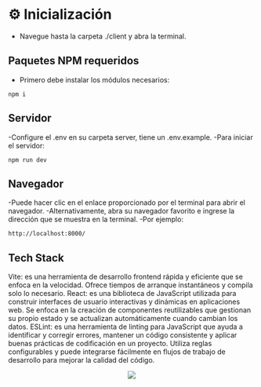 # ⚙ Inicialización

- Navegue hasta la carpeta ./client y abra la terminal.

## Paquetes NPM requeridos

- Primero debe instalar los módulos necesarios:

```
npm i
```

## Servidor

-Configure el .env en su carpeta server, tiene un .env.example.
-Para iniciar el servidor:

```
npm run dev
```

## Navegador

-Puede hacer clic en el enlace proporcionado por el terminal para abrir el navegador.
-Alternativamente, abra su navegador favorito e ingrese la dirección que se muestra en la terminal.
-Por ejemplo:

```
http://localhost:8000/
```

## Tech Stack

Vite: es una herramienta de desarrollo frontend rápida y eficiente que se enfoca en la velocidad. Ofrece tiempos de arranque instantáneos y compila solo lo necesario.
React: es una biblioteca de JavaScript utilizada para construir interfaces de usuario interactivas y dinámicas en aplicaciones web. Se enfoca en la creación de componentes reutilizables que gestionan su propio estado y se actualizan automáticamente cuando cambian los datos.
ESLint: es una herramienta de linting para JavaScript que ayuda a identificar y corregir errores, mantener un código consistente y aplicar buenas prácticas de codificación en un proyecto. Utiliza reglas configurables y puede integrarse fácilmente en flujos de trabajo de desarrollo para mejorar la calidad del código.

<p align="center">
    <img src="https://skillicons.dev/icons?i=vite,react,ESLint" />
</p>

